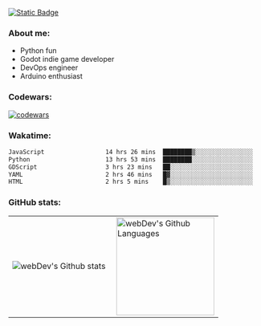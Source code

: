 [![Static Badge](https://img.shields.io/badge/Telegram-blue?style=flat&logo=telegram&link=https://t.me/sfkulagin)](https://t.me/sfkulagin)
### About me:

- Python fun
- Godot indie game developer
- DevOps engineer
- Arduino enthusiast

### Codewars:

[![codewars](https://www.codewars.com/users/talkafk/badges/large)](https://www.codewars.com/users/talkafk)

### Wakatime:

<!--START_SECTION:waka-->

```txt
JavaScript                 14 hrs 26 mins  ████████▒░░░░░░░░░░░░░░░░   33.37 %
Python                     13 hrs 53 mins  ████████░░░░░░░░░░░░░░░░░   32.11 %
GDScript                   3 hrs 23 mins   ██░░░░░░░░░░░░░░░░░░░░░░░   07.82 %
YAML                       2 hrs 46 mins   █▓░░░░░░░░░░░░░░░░░░░░░░░   06.40 %
HTML                       2 hrs 5 mins    █▒░░░░░░░░░░░░░░░░░░░░░░░   04.82 %
```

<!--END_SECTION:waka-->

### GitHub stats:

<table>
  <tr>
    <td>
      <img align="left" src="http://github-readme-streak-stats.herokuapp.com?user=talkafk&theme=dark&background=000000" alt="webDev's Github stats" />
    </td>
    <td>
      <img height="195px" align="right" alt="webDev's Github Languages" src="https://github-readme-stats-sigma-five.vercel.app/api/top-langs/?username=talkafk&layout=compact&theme=vision-friendly-dark" />
    </td>
  </tr>
</table>
